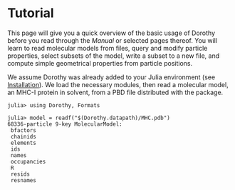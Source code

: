 # Tutorial

This page will give you a quick overview of the basic usage of Dorothy before
you read through the *Manual* or selected pages thereof. You will learn to read
molecular models from files, query and modify particle properties, select
subsets of the model, write a subset to a new file, and compute simple
geometrical properties from particle positions.

We assume Dorothy was already added to your Julia environment (see
[Installation](@ref)). We load the necessary modules, then read a molecular
model, an MHC-I protein in solvent, from a PBD file distributed with the
package.

```julia-repl
julia> using Dorothy, Formats

julia> model = readf("$(Dorothy.datapath)/MHC.pdb")
68336-particle 9-key MolecularModel:
 bfactors
 chainids
 elements
 ids
 names
 occupancies
 R
 resids
 resnames
```
